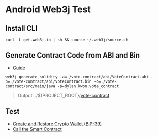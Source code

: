 # Android Web3j Test

## Install CLI

```
curl -L get.web3j.io | sh && source ~/.web3j/source.sh
```

## Generate Contract Code from ABI and Bin

- [Guide](https://docs.web3j.io/4.8.7/smart_contracts/construction_and_deployment/#solidity-smart-contract-wrappers)

```
web3j generate solidity -a=./vote-contract/abi/VoteContract.abi -b=./vote-contract/abi/VoteContract.bin -o=./vote-contract/src/main/java -p=dylan.kwon.vote_contract
```
> Output: ./${PROJECT_ROOT}/[vote-contract](./vote-contract)

## Test

- [Create and Restore Crypto Wallet (BIP-39)](./app/src/test/java/dylan/kwon/web3test/CryptoWalletTest.kt)
- [Call the Smart Contract](./app/src/test/java/dylan/kwon/web3test/ContractTest.kt)
